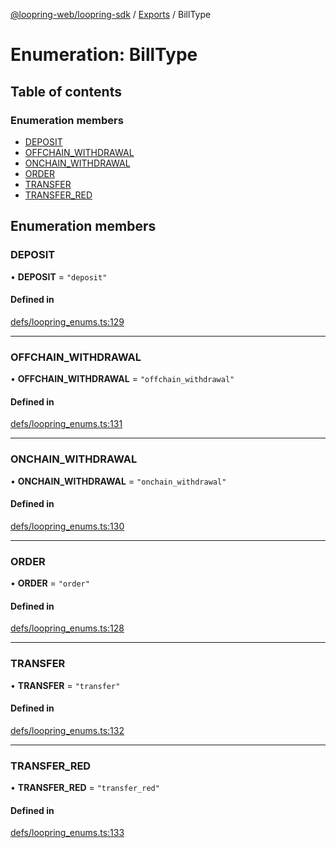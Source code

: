 [@loopring-web/loopring-sdk](../README.md) / [Exports](../modules.md) / BillType

# Enumeration: BillType

## Table of contents

### Enumeration members

- [DEPOSIT](BillType.md#deposit)
- [OFFCHAIN\_WITHDRAWAL](BillType.md#offchain_withdrawal)
- [ONCHAIN\_WITHDRAWAL](BillType.md#onchain_withdrawal)
- [ORDER](BillType.md#order)
- [TRANSFER](BillType.md#transfer)
- [TRANSFER\_RED](BillType.md#transfer_red)

## Enumeration members

### DEPOSIT

• **DEPOSIT** = `"deposit"`

#### Defined in

[defs/loopring_enums.ts:129](https://github.com/Loopring/loopring_sdk/blob/fd60be9/src/defs/loopring_enums.ts#L129)

___

### OFFCHAIN\_WITHDRAWAL

• **OFFCHAIN\_WITHDRAWAL** = `"offchain_withdrawal"`

#### Defined in

[defs/loopring_enums.ts:131](https://github.com/Loopring/loopring_sdk/blob/fd60be9/src/defs/loopring_enums.ts#L131)

___

### ONCHAIN\_WITHDRAWAL

• **ONCHAIN\_WITHDRAWAL** = `"onchain_withdrawal"`

#### Defined in

[defs/loopring_enums.ts:130](https://github.com/Loopring/loopring_sdk/blob/fd60be9/src/defs/loopring_enums.ts#L130)

___

### ORDER

• **ORDER** = `"order"`

#### Defined in

[defs/loopring_enums.ts:128](https://github.com/Loopring/loopring_sdk/blob/fd60be9/src/defs/loopring_enums.ts#L128)

___

### TRANSFER

• **TRANSFER** = `"transfer"`

#### Defined in

[defs/loopring_enums.ts:132](https://github.com/Loopring/loopring_sdk/blob/fd60be9/src/defs/loopring_enums.ts#L132)

___

### TRANSFER\_RED

• **TRANSFER\_RED** = `"transfer_red"`

#### Defined in

[defs/loopring_enums.ts:133](https://github.com/Loopring/loopring_sdk/blob/fd60be9/src/defs/loopring_enums.ts#L133)

